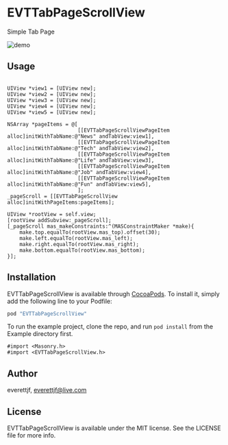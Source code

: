 # EVTTabPageScrollView

Simple Tab Page


![demo](http://everettjf.github.io/images/extern/EVTTabPageScrollView.gif)


## Usage

```oc

UIView *view1 = [UIView new];
UIView *view2 = [UIView new];
UIView *view3 = [UIView new];
UIView *view4 = [UIView new];
UIView *view5 = [UIView new];

NSArray *pageItems = @[
                       [[EVTTabPageScrollViewPageItem alloc]initWithTabName:@"News" andTabView:view1],
                       [[EVTTabPageScrollViewPageItem alloc]initWithTabName:@"Tech" andTabView:view2],
                       [[EVTTabPageScrollViewPageItem alloc]initWithTabName:@"Life" andTabView:view3],
                       [[EVTTabPageScrollViewPageItem alloc]initWithTabName:@"Job" andTabView:view4],
                       [[EVTTabPageScrollViewPageItem alloc]initWithTabName:@"Fun" andTabView:view5],
                       ];
_pageScroll = [[EVTTabPageScrollView alloc]initWithPageItems:pageItems];

UIView *rootView = self.view;
[rootView addSubview:_pageScroll];
[_pageScroll mas_makeConstraints:^(MASConstraintMaker *make){
    make.top.equalTo(rootView.mas_top).offset(30);
    make.left.equalTo(rootView.mas_left);
    make.right.equalTo(rootView.mas_right);
    make.bottom.equalTo(rootView.mas_bottom);
}];

```

## Installation

EVTTabPageScrollView is available through [CocoaPods](http://cocoapods.org). To install
it, simply add the following line to your Podfile:

```ruby
pod "EVTTabPageScrollView"
```

To run the example project, clone the repo, and run `pod install` from the Example directory first.

```oc
#import <Masonry.h>
#import <EVTTabPageScrollView.h>
```

## Author

everettjf, everettjf@live.com

## License

EVTTabPageScrollView is available under the MIT license. See the LICENSE file for more info.
